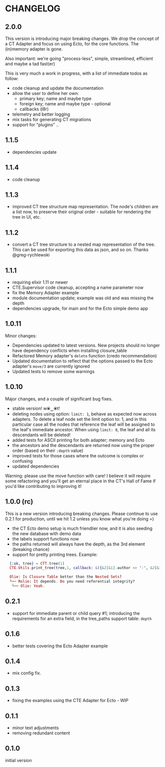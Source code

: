 # CHANGELOG

## 2.0.0

This version is introducing major breaking changes. We drop the concept of a CT Adapter and focus on using Ecto, for the core functions. The (in)memory adapter is gone.

Also important: we're going "process-less", simple, streamlined, efficient and maybe a tad fast(er)

This is very much a work in progress, with a list of immediate todos as follow:

- code cleanup and update the documentation
- allow the user to define her own:
  - primary key; name and maybe type
  - foreign key; name and maybe type - optional
  - callbacks (l8r)
- telemetry and better logging
- mix tasks for generating CT migrations
- support for "plugins" ..

## 1.1.5

- dependencies update

## 1.1.4

- code cleanup

## 1.1.3

- improved CT tree structure map representation. The node's children are a list now, to preserve their original order - suitable for rendering the tree in UI, etc.

## 1.1.2

- convert a CT tree structure to a nested map representation of the tree. This can be used for exporting this data as json, and so on. Thanks @greg-rychlewski

## 1.1.1

- requiring elixir 1.11 or newer
- CTE.Supervisor code cleanup, accepting a name parameter now
- fix the Memory Adapter example
- module documentation update; example was old and was missing the depth
- dependencies upgrade, for main and for the Ecto simple demo app

## 1.0.11

Minor changes:

- Dependencies updated to latest versions. New projects should no longer have dependency conflicts when installing closure_table
- Refactored Memory adapter's `delete` function (credo recommendation)
- Updated documentation to reflect that the options passed to the Ecto adapter's `move/3` are currently ignored
- Updated tests to remove some warnings

## 1.0.10

Major changes, and a couple of significant bug fixes.

- stable version! w⦿‿⦿t!
- deleting nodes using option: `limit: 1`, behave as expected now across adapters. To delete a leaf node set the limit option to: 1, and in this particular case all the nodes that reference the leaf will be assigned to the leaf's immediate ancestor. When using `limit: 0`, the leaf and all its descendants will be deleted!
- added tests for ASCII printing for both adapter; memory and Ecto
- the ancestors and the descendants are returned now using the proper order (based on their `:depth` value)
- improved tests for those cases where the outcome is complex or confusing
- updated dependencies

Warning: please use the move function with care! I believe it will require some refactoring and you'll get an eternal place in the CT's Hall of Fame if you'd like contributing to improving it!

## 1.0.0 (rc)

This is a new version introducing breaking changes. Please continue to use 0.2.1 for production, until we hit 1.2 unless you know what you're doing =)

- the CT Ecto demo setup is much friendlier now, and it is also seeding the new database with demo data
- the labels support functions now
- the paths returned will always have the depth, as the 3rd element (breaking chance)
- support for pretty printing trees. Example:

```elixir
  {:ok, tree} = CTT.tree(1)
  CTE.Utils.print_tree(tree,1, callback: &({&2[&1].author <> ":", &2[&1].comment}))

  Olie: Is Closure Table better than the Nested Sets?
  └── Rolie: It depends. Do you need referential integrity?
   └── Olie: Yeah.
```

## 0.2.1

- support for immediate parent or child query #1; introducing the requirements for an extra field, in the tree_paths support table: `depth`

## 0.1.6

- better tests covering the Ecto Adapter example

## 0.1.4

- mix config fix.

## 0.1.3

- fixing the examples using the CTE Adapter for Ecto - WIP

## 0.1.1

- minor text adjustments
- removing redundant content

## 0.1.0

initial version
